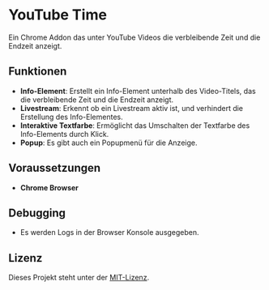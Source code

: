 # YouTube Time

Ein Chrome Addon das unter YouTube Videos die verbleibende Zeit und die Endzeit anzeigt.

## Funktionen

- **Info-Element**: Erstellt ein Info-Element unterhalb des Video-Titels, das die verbleibende Zeit und die Endzeit anzeigt.
- **Livestream**: Erkennt ob ein Livestream aktiv ist, und verhindert die Erstellung des Info-Elementes.
- **Interaktive Textfarbe**: Ermöglicht das Umschalten der Textfarbe des Info-Elements durch Klick.
- **Popup**: Es gibt auch ein Popupmenü für die Anzeige.

## Voraussetzungen

- **Chrome Browser**

## Debugging

- Es werden Logs in der Browser Konsole ausgegeben.

## Lizenz

Dieses Projekt steht unter der [MIT-Lizenz](LICENSE).
